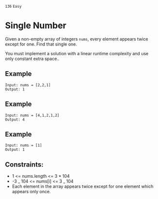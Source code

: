 `136`
`Easy`

# Single Number

Given a non-empty array of integers `nums`, every element appears twice except for one. Find that single one.

You must implement a solution with a linear runtime complexity and use only constant extra space..

## Example

```
Input: nums = [2,2,1]
Output: 1
```

## Example

```
Input: nums = [4,1,2,1,2]
Output: 4
```

## Example

```
Input: nums = [1]
Output: 1
```

## Constraints:

- 1 <= nums.length <= 3 \* 104
- -3 _ 104 <= nums[i] <= 3 _ 104
- Each element in the array appears twice except for one element which appears only once.

